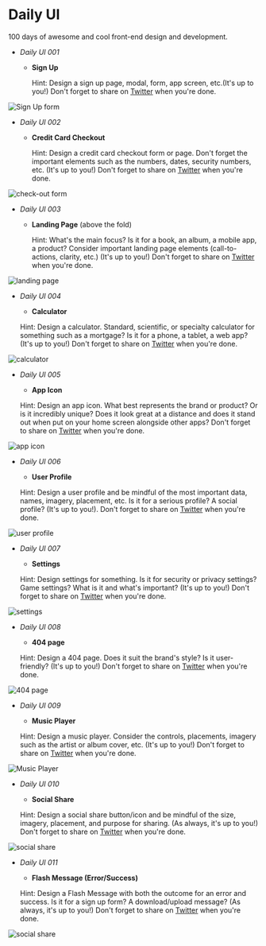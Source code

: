 # Daily UI
100 days of awesome and cool front-end design and development.

* _Daily UI 001_

    * **Sign Up**
    
        Hint: Design a sign up page, modal, form, app screen, etc.(It's up to you!)
        Don't forget to share on [Twitter](https://twitter.com/MosesOkemwa) when you're done.
            
![Sign Up form](img/shots/Screenshot1.png)


* _Daily UI 002_

    * **Credit Card Checkout**

        Hint: Design a credit card checkout form or page.
        Don't forget the important elements such as the numbers, dates, security numbers, etc. (It's up to you!)
        Don't forget to share on [Twitter](https://twitter.com/MosesOkemwa) when you're done.

![check-out form](img/shots/Screenshot2.png)


* _Daily UI 003_

    * **Landing Page** (above the fold)

        Hint: What's the main focus?
        Is it for a book, an album, a mobile app, a product?
        Consider important landing page elements
        (call-to-actions, clarity, etc.)
        (It's up to you!) Don't forget to share on [Twitter](https://twitter.com/MosesOkemwa) when you're done.

![landing page](img/shots/Screenshot3.png)

* _Daily UI 004_

    * **Calculator**

    Hint: Design a calculator. Standard, scientific, or specialty calculator for something such as a mortgage? 
    Is it for a phone, a tablet, a web app? (It's up to you!)
    Don't forget to share on [Twitter](https://twitter.com/MosesOkemwa) when you're done.
    
![calculator](img/shots/Screenshot4.png)

* _Daily UI 005_

    * **App Icon**
    
    Hint: Design an app icon.
    What best represents the brand or product? Or is it incredibly unique?
    Does it look great at a distance and does it stand out when put on your home screen alongside other apps?
    Don't forget to share on [Twitter](https://twitter.com/MosesOkemwa) when you're done.

![app icon](img/shots/Screenshot5.png)

* _Daily UI 006_

    * **User Profile**
 
    Hint: Design a user profile and be mindful of the most important data, names, imagery, placement, etc.
    Is it for a serious profile? A social profile? (It's up to you!).
    Don't forget to share on [Twitter](https://twitter.com/MosesOkemwa) when you're done.
    
![user profile](img/shots/Screenshot6.png)


* _Daily UI 007_

    * **Settings**
    
    Hint: Design settings for something.
    Is it for security or privacy settings? Game settings? What is it and what's important? (It's up to you!)
    Don't forget to share on [Twitter](https://twitter.com/MosesOkemwa) when you're done.
    
![settings](img/shots/Screenshot7.png)


* _Daily UI 008_

    * **404 page**
    
    Hint: Design a 404 page. Does it suit the brand's style? Is it user-friendly? (It's up to you!)
    Don't forget to share on [Twitter](https://twitter.com/MosesOkemwa) when you're done.

![404 page](img/shots/Screenshot8.png)


* _Daily UI 009_

    * **Music Player**
    
    Hint: Design a music player. Consider the controls, placements, imagery such as the artist or album cover, etc. (It's up to you!) 
    Don't forget to share on [Twitter](https://twitter.com/MosesOkemwa) when you're done.

![Music Player](img/shots/Screenshot9.png)


* _Daily UI 010_
    
    * **Social Share**
    
    
    Hint: Design a social share button/icon and be mindful of the size, imagery, placement, and purpose for sharing. (As always, it's up to you!) 
    Don't forget to share on [Twitter](https://twitter.com/MosesOkemwa) when you're done.

![social share](img/shots/Screenshot10.png)


* _Daily UI 011_

    * **Flash Message (Error/Success)**
    
    Hint: Design a Flash Message with both the outcome for an error and success. Is it for a sign up form? A download/upload message? (As always, it's up to you!)
    Don't forget to share on [Twitter](https://twitter.com/MosesOkemwa) when you're done.
    
    
![social share](img/shots/Screenshot11.png)